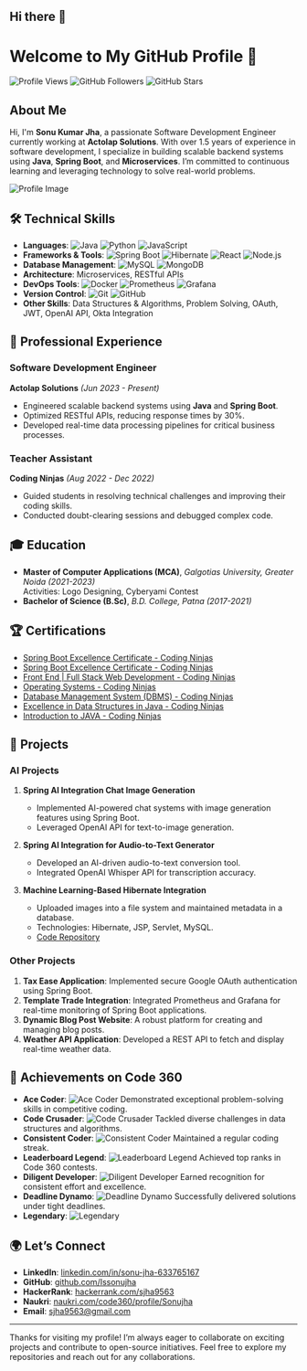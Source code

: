 ## Hi there 👋

<!--
**Issonujha/Issonujha** is a ✨ _special_ ✨ repository because its `README.md` (this file) appears on your GitHub profile.

Here are some ideas to get you started:

- 🔭 I’m currently working on ...
- 🌱 I’m currently learning ...
- 👯 I’m looking to collaborate on ...
- 🤔 I’m looking for help with ...
- 💬 Ask me about ...
- 📫 How to reach me: ...
- 😄 Pronouns: ...
- ⚡ Fun fact: ...
-->
# Welcome to My GitHub Profile 👋

![Profile Views](https://komarev.com/ghpvc/?username=Issonujha&color=blue)
![GitHub Followers](https://img.shields.io/github/followers/Issonujha?label=Followers&style=social)
![GitHub Stars](https://img.shields.io/github/stars/Issonujha?label=Stars&style=social)

## About Me

Hi, I'm **Sonu Kumar Jha**, a passionate Software Development Engineer currently working at **Actolap Solutions**. With over 1.5 years of experience in software development, I specialize in building scalable backend systems using **Java**, **Spring Boot**, and **Microservices**. I’m committed to continuous learning and leveraging technology to solve real-world problems.

![Profile Image](https://p.naukimg.com/jphotoV1/s244:LukcMTm52wQRG7C5VggEbpsxxngna8w6zyaExoBKrlpm0pseutfeNODu)

## 🛠️ Technical Skills

- **Languages**: ![Java](https://img.shields.io/badge/Java-ED8B00?style=for-the-badge&logo=java&logoColor=white) ![Python](https://img.shields.io/badge/Python-3776AB?style=for-the-badge&logo=python&logoColor=white) ![JavaScript](https://img.shields.io/badge/JavaScript-F7DF1E?style=for-the-badge&logo=javascript&logoColor=black)
- **Frameworks & Tools**: ![Spring Boot](https://img.shields.io/badge/Spring%20Boot-6DB33F?style=for-the-badge&logo=spring-boot&logoColor=white) ![Hibernate](https://img.shields.io/badge/Hibernate-59666C?style=for-the-badge&logo=hibernate&logoColor=white) ![React](https://img.shields.io/badge/React-20232A?style=for-the-badge&logo=react&logoColor=61DAFB) ![Node.js](https://img.shields.io/badge/Node.js-43853D?style=for-the-badge&logo=node-dot-js&logoColor=white)
- **Database Management**: ![MySQL](https://img.shields.io/badge/MySQL-00000F?style=for-the-badge&logo=mysql&logoColor=white) ![MongoDB](https://img.shields.io/badge/MongoDB-4EA94B?style=for-the-badge&logo=mongodb&logoColor=white)
- **Architecture**: Microservices, RESTful APIs
- **DevOps Tools**: ![Docker](https://img.shields.io/badge/Docker-2496ED?style=for-the-badge&logo=docker&logoColor=white) ![Prometheus](https://img.shields.io/badge/Prometheus-E6522C?style=for-the-badge&logo=prometheus&logoColor=white) ![Grafana](https://img.shields.io/badge/Grafana-F46800?style=for-the-badge&logo=grafana&logoColor=white)
- **Version Control**: ![Git](https://img.shields.io/badge/Git-F05032?style=for-the-badge&logo=git&logoColor=white) ![GitHub](https://img.shields.io/badge/GitHub-181717?style=for-the-badge&logo=github&logoColor=white)
- **Other Skills**: Data Structures & Algorithms, Problem Solving, OAuth, JWT, OpenAI API, Okta Integration

## 💼 Professional Experience

### **Software Development Engineer**
**Actolap Solutions** *(Jun 2023 - Present)*
- Engineered scalable backend systems using **Java** and **Spring Boot**.
- Optimized RESTful APIs, reducing response times by 30%.
- Developed real-time data processing pipelines for critical business processes.

### **Teacher Assistant**
**Coding Ninjas** *(Aug 2022 - Dec 2022)*
- Guided students in resolving technical challenges and improving their coding skills.
- Conducted doubt-clearing sessions and debugged complex code.

## 🎓 Education

- **Master of Computer Applications (MCA)**, *Galgotias University, Greater Noida* *(2021-2023)*  
  Activities: Logo Designing, Cyberyami Contest
- **Bachelor of Science (B.Sc)**, *B.D. College, Patna* *(2017-2021)*

## 🏆 Certifications

- [Spring Boot Excellence Certificate - Coding Ninjas](https://ninjasfiles.s3.amazonaws.com/certificate_13d33af5bce9a676_467421f16530c56740746028612f0635.pdf)
- [Spring Boot Excellence Certificate - Coding Ninjas](https://ninjasfiles.s3.amazonaws.com/certificate_655119f463127b00_2ff70ad899c3296f454a4a825dc16eb4.pdf)
- [Front End | Full Stack Web Development - Coding Ninjas](https://ninjasfiles.s3.amazonaws.com/certificate_79675ab5d0669c1a_83280d16eea89b058d4b0d1c1e47341f.pdf)
- [Operating Systems - Coding Ninjas](https://ninjasfiles.s3.amazonaws.com/certificate3191642aa2ff3fc37aff6f53ec9cc6d5577eabe.pdf)
- [Database Management System (DBMS) - Coding Ninjas](https://ninjasfiles.s3.amazonaws.com/certificate310973614b1ae1863cbe9ef7fbc6730f4206a7b.pdf)
- [Excellence in Data Structures in Java - Coding Ninjas](https://ninjasfiles.s3.amazonaws.com/certificate204245863ca67bc1bde7d5687b5edd65322764f.pdf)
- [Introduction to JAVA - Coding Ninjas](https://ninjasfiles.s3.amazonaws.com/certificate20424574dd2db254e455beadfe24bacfd678fe1.pdf)

## 🌟 Projects

### AI Projects

1. **Spring AI Integration Chat Image Generation**
   - Implemented AI-powered chat systems with image generation features using Spring Boot.
   - Leveraged OpenAI API for text-to-image generation.

2. **Spring AI Integration for Audio-to-Text Generator**
   - Developed an AI-driven audio-to-text conversion tool.
   - Integrated OpenAI Whisper API for transcription accuracy.

3. **Machine Learning-Based Hibernate Integration**
   - Uploaded images into a file system and maintained metadata in a database.
   - Technologies: Hibernate, JSP, Servlet, MySQL.  
   - [Code Repository](https://github.com/Issonujha/hybernate/tree/master/hibernate_integration_jsp_servlet)

### Other Projects

1. **Tax Ease Application**: Implemented secure Google OAuth authentication using Spring Boot.
2. **Template Trade Integration**: Integrated Prometheus and Grafana for real-time monitoring of Spring Boot applications.
3. **Dynamic Blog Post Website**: A robust platform for creating and managing blog posts.
4. **Weather API Application**: Developed a REST API to fetch and display real-time weather data.

## 🚀 Achievements on Code 360

- **Ace Coder**: ![Ace Coder](https://files.codingninjas.in/ace-coder-5-26999.svg) Demonstrated exceptional problem-solving skills in competitive coding.
- **Code Crusader**: ![Code Crusader](https://files.codingninjas.in/code-crusader-4-26994.svg) Tackled diverse challenges in data structures and algorithms.
- **Consistent Coder**: ![Consistent Coder](https://files.codingninjas.in/consistent-coder-4-26975.svg) Maintained a regular coding streak.
- **Leaderboard Legend**: ![Leaderboard Legend](https://files.codingninjas.in/leaderboard-legend-5-27004.svg) Achieved top ranks in Code 360 contests.
- **Diligent Developer**: ![Diligent Developer](https://files.codingninjas.in/diligent-developer-4-26990.svg) Earned recognition for consistent effort and excellence.
- **Deadline Dynamo**: ![Deadline Dynamo](https://files.codingninjas.in/deadline-dynamo-3-26981.svg) Successfully delivered solutions under tight deadlines.
- **Legendary**: ![Legendary](https://files.codingninjas.in/legendary-1-27005.svg)

## 🌍 Let’s Connect

- **LinkedIn**: [linkedin.com/in/sonu-jha-633765167](https://www.linkedin.com/in/sonu-jha-633765167/)
- **GitHub**: [github.com/Issonujha](https://github.com/Issonujha)
- **HackerRank**: [hackerrank.com/sjha9563](https://www.hackerrank.com/sjha9563)
- **Naukri**: [naukri.com/code360/profile/Sonujha](https://www.naukri.com/code360/profile/Sonujha)
- **Email**: [sjha9563@gmail.com](mailto:sjha9563@gmail.com)

---

Thanks for visiting my profile! I’m always eager to collaborate on exciting projects and contribute to open-source initiatives. Feel free to explore my repositories and reach out for any collaborations.
